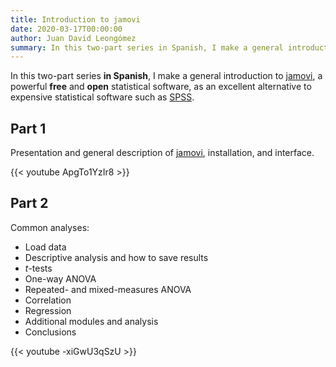 ```yaml
---
title: Introduction to jamovi
date: 2020-03-17T00:00:00
author: Juan David Leongómez
summary: In this two-part series in Spanish, I make a general introduction to [jamovi](https://www.jamovi.org/), a powerful free and open statistical software.
---
```


In this two-part series **in Spanish**, I make a general introduction to [jamovi](https://www.jamovi.org/), a powerful **free** and **open** statistical software, as an excellent alternative to expensive statistical software such as [SPSS](https://www.ibm.com/analytics/spss-statistics-software).

## Part 1

Presentation and general description of [jamovi](https://www.jamovi.org/), installation, and interface.

{{< youtube ApgTo1YzIr8 >}}

## Part 2

Common analyses:

* Load data
* Descriptive analysis and how to save results
* *t*-tests
* One-way ANOVA
* Repeated- and mixed-measures ANOVA
* Correlation
* Regression
* Additional modules and analysis
* Conclusions

{{< youtube -xiGwU3qSzU >}}
